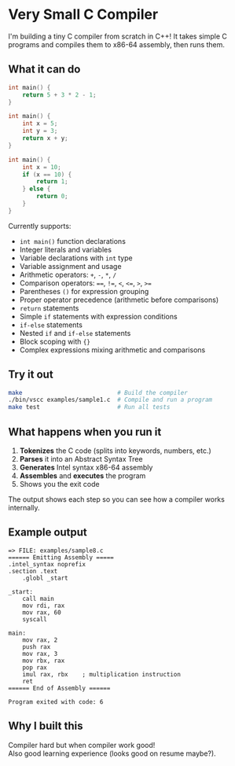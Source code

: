 # Very Small C Compiler

I'm building a tiny C compiler from scratch in C++! It takes simple C programs and compiles them to x86-64 assembly, then runs them.

## What it can do

```c
int main() {
    return 5 + 3 * 2 - 1;
}

int main() {
    int x = 5;
    int y = 3;
    return x + y;
}

int main() {
    int x = 10;
    if (x == 10) {
        return 1;
    } else {
        return 0;
    }
}
```

Currently supports:
- `int main()` function declarations
- Integer literals and variables
- Variable declarations with `int` type  
- Variable assignment and usage
- Arithmetic operators: `+`, `-`, `*`, `/`
- Comparison operators: `==`, `!=`, `<`, `<=`, `>`, `>=`
- Parentheses `()` for expression grouping
- Proper operator precedence (arithmetic before comparisons)
- `return` statements
- Simple `if` statements with expression conditions
- `if-else` statements
- Nested `if` and `if-else` statements
- Block scoping with `{}`
- Complex expressions mixing arithmetic and comparisons

## Try it out

```bash
make                           # Build the compiler
./bin/vscc examples/sample1.c  # Compile and run a program
make test                      # Run all tests
```

## What happens when you run it

1. **Tokenizes** the C code (splits into keywords, numbers, etc.)
2. **Parses** it into an Abstract Syntax Tree
3. **Generates** Intel syntax x86-64 assembly
4. **Assembles** and **executes** the program
5. Shows you the exit code

The output shows each step so you can see how a compiler works internally.

## Example output

```
=> FILE: examples/sample8.c
====== Emitting Assembly =====
.intel_syntax noprefix
.section .text
    .globl _start

_start:
    call main
    mov rdi, rax
    mov rax, 60
    syscall

main:
    mov rax, 2
    push rax
    mov rax, 3
    mov rbx, rax
    pop rax
    imul rax, rbx    ; multiplication instruction
    ret
====== End of Assembly ======

Program exited with code: 6
```

## Why I built this

Compiler hard but when compiler work good!           
Also good learning experience (looks good on resume maybe?).
